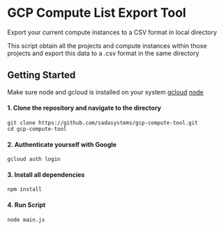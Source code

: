 # GCP Compute List Export Tool
Export your current compute instances to a CSV format in local directory

This script obtain all the projects and compute instances within those projects and export this data to a .csv format in the same directory 

## Getting Started
Make sure node and gcloud is installed on your system
[gcloud](https://cloud.google.com/sdk/docs/install)
[node](https://nodejs.org/en/download/)
#### 1. Clone the repository and navigate to the directory
```shell
git clone https://github.com/sadasystems/gcp-compute-tool.git
cd gcp-compute-tool
```
#### 2. Authenticate yourself with Google
```
gcloud auth login
```

#### 3. Install all dependencies 
```shell
npm install
```

#### 4. Run Script
```shell
node main.js
```
